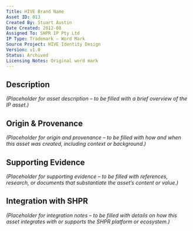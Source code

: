```yaml
---
Title: HIVE Brand Name
Asset ID: 013
Created By: Stuart Austin
Date Created: 2012-08
Assigned To: SHPR IP Pty Ltd
IP Type: Trademark – Word Mark
Source Project: HIVE Identity Design
Version: v1.0
Status: Archived
Licensing Notes: Original word mark
---
```


## Description
_(Placeholder for asset description – to be filled with a brief overview of the IP asset.)_

## Origin & Provenance
_(Placeholder for origin and provenance – to be filled with how and when this asset was created, including context or background.)_

## Supporting Evidence
_(Placeholder for supporting evidence – to be filled with references, research, or documents that substantiate the asset’s content or value.)_

## Integration with SHPR
_(Placeholder for integration notes – to be filled with details on how this asset integrates with or supports the SHPR platform or ecosystem.)_
